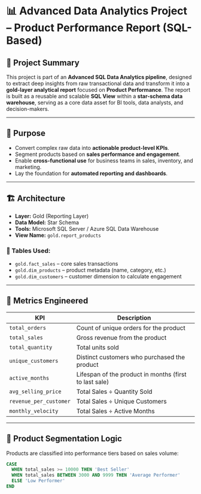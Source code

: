# 📊 Advanced Data Analytics Project – Product Performance Report (SQL-Based)

## 🧠 Project Summary

This project is part of an **Advanced SQL Data Analytics pipeline**, designed to extract deep insights from raw transactional data and transform it into a **gold-layer analytical report** focused on **Product Performance**. The report is built as a reusable and scalable **SQL View** within a **star-schema data warehouse**, serving as a core data asset for BI tools, data analysts, and decision-makers.

---

## 🎯 Purpose

- Convert complex raw data into **actionable product-level KPIs**.
- Segment products based on **sales performance and engagement**.
- Enable **cross-functional use** for business teams in sales, inventory, and marketing.
- Lay the foundation for **automated reporting and dashboards**.

---

## 🏗️ Architecture

- **Layer:** Gold (Reporting Layer)
- **Data Model:** Star Schema
- **Tools:** Microsoft SQL Server / Azure SQL Data Warehouse  
- **View Name:** `gold.report_products`

### 🔗 Tables Used:

- `gold.fact_sales` – core sales transactions
- `gold.dim_products` – product metadata (name, category, etc.)
- `gold.dim_customers` – customer dimension to calculate engagement

---

## 📐 Metrics Engineered

| KPI                      | Description |
|--------------------------|-------------|
| `total_orders`           | Count of unique orders for the product |
| `total_sales`            | Gross revenue from the product |
| `total_quantity`         | Total units sold |
| `unique_customers`       | Distinct customers who purchased the product |
| `active_months`          | Lifespan of the product in months (first to last sale) |
| `avg_selling_price`      | Total Sales ÷ Quantity Sold |
| `revenue_per_customer`   | Total Sales ÷ Unique Customers |
| `monthly_velocity`       | Total Sales ÷ Active Months |

---

## 🧠 Product Segmentation Logic

Products are classified into performance tiers based on sales volume:

```sql
CASE
  WHEN total_sales >= 10000 THEN 'Best Seller'
  WHEN total_sales BETWEEN 3000 AND 9999 THEN 'Average Performer'
  ELSE 'Low Performer'
END
